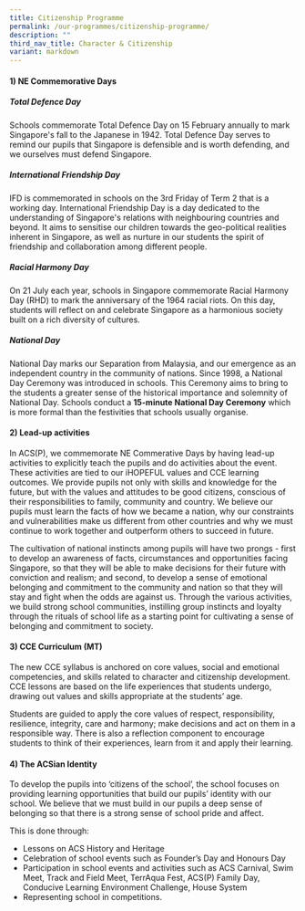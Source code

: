 ```yaml
---
title: Citizenship Programme
permalink: /our-programmes/citizenship-programme/
description: ""
third_nav_title: Character & Citizenship
variant: markdown
---
```

#### **1) NE Commemorative Days**

##### **Total Defence Day**
Schools commemorate Total Defence Day on 15 February annually to mark Singapore's fall to the Japanese in 1942. Total Defence Day serves to remind our pupils that Singapore is defensible and is worth defending, and we ourselves must defend Singapore.

##### **International Friendship Day**
IFD is commemorated in schools on the 3rd Friday of Term 2 that is a working day. International Friendship Day is a day dedicated to the understanding of Singapore's relations with neighbouring countries and beyond. It aims to sensitise our children towards the geo-political realities inherent in Singapore, as well as nurture in our students the spirit of friendship and collaboration among different people.

##### **Racial Harmony Day**
On 21 July each year, schools in Singapore commemorate Racial Harmony Day (RHD) to mark the anniversary of the 1964 racial riots. On this day, students will reflect on and celebrate Singapore as a harmonious society built on a rich diversity of cultures.

##### **National Day**
National Day marks our Separation from Malaysia, and our emergence as an independent country in the community of nations. Since 1998, a National Day Ceremony was introduced in schools. This Ceremony aims to bring to the students a greater sense of the historical importance and solemnity of National Day. Schools conduct a&nbsp;**15-minute National Day Ceremony**&nbsp;which is more formal than the festivities that schools usually organise.<br>


#### **2) Lead-up activities**
In ACS(P), we commemorate NE Commerative Days by having lead-up activities to explicitly teach the pupils and do activities about the event. These activities are tied to our iHOPEFUL values and CCE learning outcomes. We provide pupils not only with skills and knowledge for the future, but with the values and attitudes to be good citizens, conscious of their responsibilities to family, community and country. We believe our pupils must learn the facts of how we became a nation, why our constraints and vulnerabilities make us different from other countries and why we must continue to work together and outperform others to succeed in future.

The cultivation of national instincts among pupils will have two prongs - first to develop an awareness of facts, circumstances and opportunities facing Singapore, so that they will be able to make decisions for their future with conviction and realism; and second, to develop a sense of emotional belonging and commitment to the community and nation so that they will stay and fight when the odds are against us. Through the various activities, we build strong school communities, instilling group instincts and loyalty through the rituals of school life as a starting point for cultivating a sense of belonging and commitment to society.

#### **3) CCE Curriculum (MT)**
The new CCE syllabus is anchored on core values, social and emotional competencies, and skills related to character and citizenship development. CCE lessons are based on the life experiences that students undergo, drawing out values and skills appropriate at the students’ age.

Students are guided to apply the core values of respect, responsibility, resilience, integrity, care and harmony; make decisions and act on them in a responsible way. There is also a reflection component to encourage students to think of their experiences, learn from it and apply their learning.

#### **4) The ACSian Identity**
To develop the pupils into&nbsp;‘citizens of the school’, the school focuses on providing learning opportunities that build our pupils’ identity with our school. We believe that we must build in our pupils a deep sense of belonging so that there is a strong sense of school pride and affect.

This is done through:

*   Lessons on ACS History and Heritage
*   Celebration of school events such as Founder’s Day and Honours Day
*   Participation in school events and activities such as ACS Carnival, Swim Meet, Track and Field Meet, TerrAqua Fest, ACS(P) Family Day, Conducive Learning Environment Challenge, House System
*   Representing school in competitions.